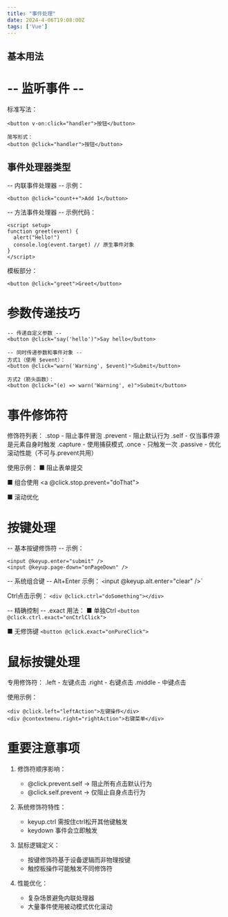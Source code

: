 ```yaml
---
title: "事件处理"
date: 2024-4-06T19:08:00Z
tags: ['Vue']
---
```




## 基本用法


# -- 监听事件 --
标准写法：
```vue
<button v-on:click="handler">按钮</button>

简写形式：
<button @click="handler">按钮</button>
```

## 事件处理器类型


-- 内联事件处理器 --
示例：

`<button @click="count++">Add 1</button>`

-- 方法事件处理器 --
示例代码：
```vue
<script setup>
function greet(event) {
  alert("Hello!")
  console.log(event.target) // 原生事件对象
}
</script>
```
模板部分：

`<button @click="greet">Greet</button>`


# 参数传递技巧

```vue
-- 传递自定义参数 --
<button @click="say('hello')">Say hello</button>

-- 同时传递参数和事件对象 --
方式1（使用 $event）：
<button @click="warn('Warning', $event)">Submit</button>

方式2（箭头函数）：
<button @click="(e) => warn('Warning', e)">Submit</button>
```

# 事件修饰符


修饰符列表：
.stop     - 阻止事件冒泡
.prevent  - 阻止默认行为
.self     - 仅当事件源是元素自身时触发
.capture  - 使用捕获模式
.once     - 只触发一次
.passive  - 优化滚动性能（不可与.prevent共用）

使用示例：
■ 阻止表单提交
<form @submit.prevent="onSubmit"></form>

■ 组合使用
<a @click.stop.prevent="doThat"></a>

■ 滚动优化
<div @scroll.passive="onScroll"></div>


# 按键处理


-- 基本按键修饰符 --
示例：
```vue
<input @keyup.enter="submit" />
<input @keyup.page-down="onPageDown" />
```
-- 系统组合键 --
Alt+Enter 示例：
`<`input @keyup.alt.enter="clear" />`

Ctrl点击示例：
`<div @click.ctrl="doSomething"></div>`

-- 精确控制 --
.exact 用法：
■ 单独Ctrl
`<button @click.ctrl.exact="onCtrlClick">`

■ 无修饰键
`<button @click.exact="onPureClick">`

# 鼠标按键处理

专用修饰符：
.left    - 左键点击
.right   - 右键点击
.middle  - 中键点击

使用示例：
```vue
<div @click.left="leftAction">左键操作</div>
<div @contextmenu.right="rightAction">右键菜单</div>
```

# 重要注意事项


1. 修饰符顺序影响：
   - @click.prevent.self → 阻止所有点击默认行为
   - @click.self.prevent → 仅阻止自身点击行为

2. 系统修饰符特性：
   - keyup.ctrl 需按住ctrl松开其他键触发
   - keydown 事件会立即触发

3. 鼠标逻辑定义：
   - 按键修饰符基于设备逻辑而非物理按键
   - 触控板操作可能触发不同修饰符

4. 性能优化：
   - 复杂场景避免内联处理器
   - 大量事件使用被动模式优化滚动

